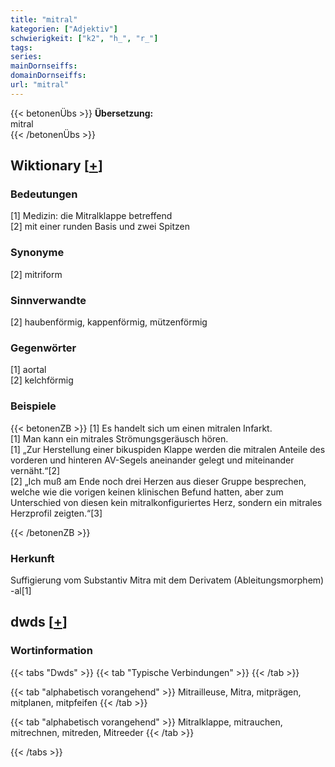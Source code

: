 ```yaml
---
title: "mitral"
kategorien: ["Adjektiv"]
schwierigkeit: ["k2", "h_", "r_"]
tags:
series:
mainDornseiffs:
domainDornseiffs:
url: "mitral"
---
```


{{< betonenÜbs >}}
**Übersetzung:**  
mitral  
{{< /betonenÜbs >}}

## Wiktionary [[+](https://de.wiktionary.org/wiki/mitral)]

### Bedeutungen
[1] Medizin: die Mitralklappe betreffend  
[2] mit einer runden Basis und zwei Spitzen  

### Synonyme
[2] mitriform  

### Sinnverwandte
[2] haubenförmig, kappenförmig, mützenförmig  

### Gegenwörter
[1] aortal  
[2] kelchförmig  

### Beispiele
{{< betonenZB >}}
[1] Es handelt sich um einen mitralen Infarkt.  
[1] Man kann ein mitrales Strömungsgeräusch hören.  
[1] „Zur Herstellung einer bikuspiden Klappe werden die mitralen Anteile des vorderen und hinteren AV-Segels aneinander gelegt und miteinander vernäht.“[2]  
[2] „Ich muß am Ende noch drei Herzen aus dieser Gruppe besprechen, welche wie die vorigen keinen klinischen Befund hatten, aber zum Unterschied von diesen kein mitralkonfiguriertes Herz, sondern ein mitrales Herzprofil zeigten.“[3]  

{{< /betonenZB >}}
### Herkunft
Suffigierung vom Substantiv Mitra mit dem Derivatem (Ableitungsmorphem) -al[1]  



## dwds [[+](https://www.dwds.de/wb/mitral)]

### Wortinformation
{{< tabs "Dwds" >}}
{{< tab "Typische Verbindungen" >}}
{{< /tab >}}

{{< tab "alphabetisch vorangehend" >}}
Mitrailleuse, Mitra, mitprägen, mitplanen, mitpfeifen
{{< /tab >}}

{{< tab "alphabetisch vorangehend" >}}
Mitralklappe, mitrauchen, mitrechnen, mitreden, Mitreeder
{{< /tab >}}

{{< /tabs >}}

